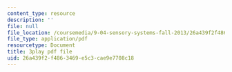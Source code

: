 ```yaml
---
content_type: resource
description: ''
file: null
file_location: /coursemedia/9-04-sensory-systems-fall-2013/26a439f2f4863469e5c3cae9e7708c18_LJZi6CZafms.pdf
file_type: application/pdf
resourcetype: Document
title: 3play pdf file
uid: 26a439f2-f486-3469-e5c3-cae9e7708c18
---
```

